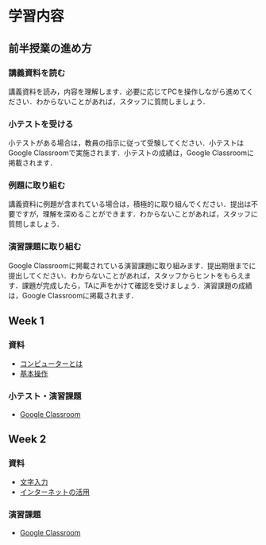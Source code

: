 # 学習内容

## 前半授業の進め方

### 講義資料を読む

講義資料を読み，内容を理解します．必要に応じてPCを操作しながら進めてください．わからないことがあれば，スタッフに質問しましょう．

### 小テストを受ける

小テストがある場合は，教員の指示に従って受験してください．小テストはGoogle Classroomで実施されます．小テストの成績は，Google Classroomに掲載されます．

### 例題に取り組む

講義資料に例題が含まれている場合は，積極的に取り組んでください．提出は不要ですが，理解を深めることができます．わからないことがあれば，スタッフに質問しましょう．

### 演習課題に取り組む

Google Classroomに掲載されている演習課題に取り組みます．提出期限までに提出してください．わからないことがあれば，スタッフからヒントをもらえます．課題が完成したら，TAに声をかけて確認を受けましょう．演習課題の成績は，Google Classroomに掲載されます．

## Week 1

### 資料

- [コンピューターとは](https://zi-ang-liu.github.io/jb-cs101/contents/intro/intro.html)
- [基本操作](https://zi-ang-liu.github.io/jb-cs101/contents/operations/basic/intro.html)

### 小テスト・演習課題

- [Google Classroom](https://classroom.google.com/u/3/w/NzYyMTI5NTMwNjk1/tc/NzYzODM3NDcwNzgz)

## Week 2

### 資料

- [文字入力](https://zi-ang-liu.github.io/jb-cs101/contents/operations/text-input/intro.html#)
- [インターネットの活用](https://zi-ang-liu.github.io/jb-cs101/contents/operations/internet/intro.html#)

### 演習課題

- [Google Classroom](https://classroom.google.com/u/3/w/NzYyMTI5NTMwNjk1/tc/NzY0MDY2NDc3ODEw)